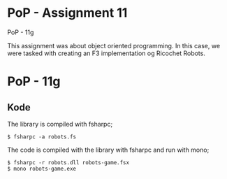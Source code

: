 # PoP - Assignment 11
PoP - 11g

This assignment was about object oriented programming. In this case, we were tasked with creating an F3 implementation og Ricochet Robots.

# PoP - 11g


## Kode

The library is compiled with fsharpc;

	$ fsharpc -a robots.fs


The code is compiled with the library with fsharpc and run with mono;

	$ fsharpc -r robots.dll robots-game.fsx
	$ mono robots-game.exe
